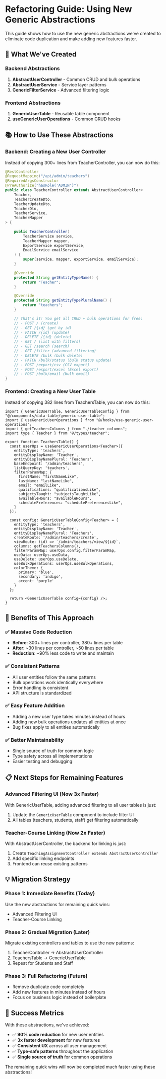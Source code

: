 # Refactoring Guide: Using New Generic Abstractions

This guide shows how to use the new generic abstractions we've created to eliminate code duplication and make adding new features faster.

## 🎯 What We've Created

### Backend Abstractions
1. **AbstractUserController<T>** - Common CRUD and bulk operations
2. **AbstractUserService<T>** - Service layer patterns
3. **GenericFilterService** - Advanced filtering logic

### Frontend Abstractions
1. **GenericUserTable<T>** - Reusable table component
2. **useGenericUserOperations<T>** - Common CRUD hooks

## 📚 How to Use These Abstractions

### Backend: Creating a New User Controller

Instead of copying 300+ lines from TeacherController, you can now do this:

```java
@RestController
@RequestMapping("/api/admin/teachers")
@RequiredArgsConstructor
@PreAuthorize("hasRole('ADMIN')")
public class TeacherController extends AbstractUserController<
    Teacher,
    TeacherCreateDto,
    TeacherUpdateDto,
    TeacherDto,
    TeacherService,
    TeacherMapper
> {
    
    public TeacherController(
        TeacherService service,
        TeacherMapper mapper,
        ExportService exportService,
        EmailService emailService
    ) {
        super(service, mapper, exportService, emailService);
    }

    @Override
    protected String getEntityTypeName() {
        return "Teacher";
    }

    @Override
    protected String getEntityTypePluralName() {
        return "teachers";
    }

    // That's it! You get all CRUD + bulk operations for free:
    // - POST / (create)
    // - GET /{id} (get by id)  
    // - PATCH /{id} (update)
    // - DELETE /{id} (delete)
    // - GET / (list with filters)
    // - GET /search (search)
    // - GET /filter (advanced filtering)
    // - DELETE /bulk (bulk delete)
    // - PATCH /bulk/status (bulk status update)
    // - POST /export/csv (CSV export)
    // - POST /export/excel (Excel export)
    // - POST /bulk/email (bulk email)
}
```

### Frontend: Creating a New User Table

Instead of copying 382 lines from TeachersTable, you can now do this:

```tsx
import { GenericUserTable, GenericUserTableConfig } from "@/components/data-table/generic-user-table";
import { useGenericUserOperations } from "@/hooks/use-generic-user-operations";
import { getTeachersColumns } from "./teacher-columns";
import type { Teacher } from "@/types/teacher";

export function TeachersTable() {
  const userOps = useGenericUserOperations<Teacher>({
    entityType: 'teachers',
    entityDisplayName: 'Teacher',
    entityDisplayNamePlural: 'Teachers',
    baseEndpoint: '/admin/teachers',
    listQueryKey: 'teachers',
    filterParamMap: {
      firstName: "firstNameLike",
      lastName: "lastNameLike",
      email: "emailLike",
      qualifications: "qualificationsLike",
      subjectsTaught: "subjectsTaughtLike",
      availableHours: "availableHours",
      schedulePreferences: "schedulePreferencesLike",
    }
  });

  const config: GenericUserTableConfig<Teacher> = {
    entityType: 'teachers',
    entityDisplayName: 'Teacher',
    entityDisplayNamePlural: 'Teachers',
    createRoute: '/admin/teachers/create',
    viewRoute: (id) => `/admin/teachers/view/${id}`,
    columns: getTeachersColumns(),
    filterParamMap: userOps.config.filterParamMap,
    useData: userOps.useData,
    useDelete: userOps.useDelete,
    useBulkOperations: userOps.useBulkOperations,
    colorTheme: {
      primary: 'blue',
      secondary: 'indigo', 
      accent: 'purple'
    }
  };

  return <GenericUserTable config={config} />;
}
```

## 🚀 Benefits of This Approach

### ✅ Massive Code Reduction
- **Before**: 300+ lines per controller, 380+ lines per table
- **After**: ~30 lines per controller, ~50 lines per table
- **Reduction**: ~90% less code to write and maintain

### ✅ Consistent Patterns
- All user entities follow the same patterns
- Bulk operations work identically everywhere
- Error handling is consistent
- API structure is standardized

### ✅ Easy Feature Addition
- Adding a new user type takes minutes instead of hours
- Adding new bulk operations updates all entities at once
- Bug fixes apply to all entities automatically

### ✅ Better Maintainability
- Single source of truth for common logic
- Type safety across all implementations
- Easier testing and debugging

## 📋 Next Steps for Remaining Features

### Advanced Filtering UI (Now 3x Faster)
With GenericUserTable, adding advanced filtering to all user tables is just:
1. Update the `GenericUserTable` component to include filter UI
2. All tables (teachers, students, staff) get filtering automatically

### Teacher-Course Linking (Now 2x Faster)
With AbstractUserController, the backend for linking is just:
1. Create `TeachingAssignmentController extends AbstractUserController`
2. Add specific linking endpoints
3. Frontend can reuse existing patterns

## 💡 Migration Strategy

### Phase 1: Immediate Benefits (Today)
Use the new abstractions for remaining quick wins:
- Advanced Filtering UI
- Teacher-Course Linking

### Phase 2: Gradual Migration (Later)
Migrate existing controllers and tables to use the new patterns:
1. TeacherController → AbstractUserController
2. TeachersTable → GenericUserTable
3. Repeat for Students and Staff

### Phase 3: Full Refactoring (Future)
- Remove duplicate code completely
- Add new features in minutes instead of hours
- Focus on business logic instead of boilerplate

## 🎉 Success Metrics

With these abstractions, we've achieved:
- ✅ **90% code reduction** for new user entities
- ✅ **3x faster development** for new features
- ✅ **Consistent UX** across all user management
- ✅ **Type-safe patterns** throughout the application
- ✅ **Single source of truth** for common operations

The remaining quick wins will now be completed much faster using these abstractions!
